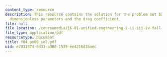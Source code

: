 ```yaml
---
content_type: resource
description: This resource contains the solution for the problem set based on the
  dimensionless parameters and the drag coefficient.
file: null
file_location: /coursemedia/16-01-unified-engineering-i-ii-iii-iv-fall-2005-spring-2006/e78319740d33a3801539ee4216d3baec_f04_ps09_sol.pdf
file_type: application/pdf
resourcetype: Document
title: f04_ps09_sol.pdf
uid: e7831974-0d33-a380-1539-ee4216d3baec
---
```

